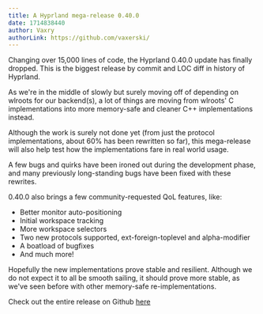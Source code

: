 ```yaml
---
title: A Hyprland mega-release 0.40.0
date: 1714838440
author: Vaxry
authorLink: https://github.com/vaxerski/
---
```


Changing over 15,000 lines of code, the Hyprland 0.40.0 update has finally dropped. This
is the biggest release by commit and LOC diff in history of Hyprland.

As we're in the middle of slowly but surely moving off of depending on wlroots for our backend(s),
a lot of things are moving from wlroots' C implementations into more memory-safe and cleaner C++ implementations instead.

Although the work is surely not done yet (from just the protocol implementations, about 60% has been rewritten so far),
this mega-release will also help test how the implementations fare in real world usage.

A few bugs and quirks have been ironed out during the development phase, and many previously long-standing bugs
have been fixed with these rewrites.

0.40.0 also brings a few community-requested QoL features, like:

- Better monitor auto-positioning
- Initial workspace tracking
- More workspace selectors
- Two new protocols supported, ext-foreign-toplevel and alpha-modifier
- A boatload of bugfixes
- And much more!

Hopefully the new implementations prove stable and resilient. Although we do not expect it to all be smooth
sailing, it should prove more stable, as we've seen before with other memory-safe re-implementations.

Check out the entire release on Github [here](https://github.com/hyprwm/Hyprland/releases/tag/v0.40.0)
